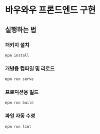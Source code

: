 # 바우와우 프론드엔드 구현

## 실행하는 법

### 패키지 설치
```
npm install
```

### 개발용 컴파일 및 리로드
```
npm run serve
```

### 프로덕션용 빌드
```
npm run build
```

### 파일 자동 수정
```
npm run lint
```
